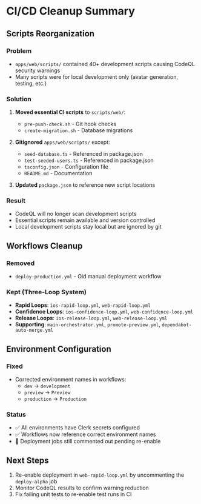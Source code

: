 # CI/CD Cleanup Summary

## Scripts Reorganization

### Problem
- `apps/web/scripts/` contained 40+ development scripts causing CodeQL security warnings
- Many scripts were for local development only (avatar generation, testing, etc.)

### Solution
1. **Moved essential CI scripts** to `scripts/web/`:
   - `pre-push-check.sh` - Git hook checks
   - `create-migration.sh` - Database migrations

2. **Gitignored** `apps/web/scripts/` except:
   - `seed-database.ts` - Referenced in package.json
   - `test-seeded-users.ts` - Referenced in package.json
   - `tsconfig.json` - Configuration file
   - `README.md` - Documentation

3. **Updated** `package.json` to reference new script locations

### Result
- CodeQL will no longer scan development scripts
- Essential scripts remain available and version controlled
- Local development scripts stay local but are ignored by git

## Workflows Cleanup

### Removed
- `deploy-production.yml` - Old manual deployment workflow

### Kept (Three-Loop System)
- **Rapid Loops**: `ios-rapid-loop.yml`, `web-rapid-loop.yml`
- **Confidence Loops**: `ios-confidence-loop.yml`, `web-confidence-loop.yml`
- **Release Loops**: `ios-release-loop.yml`, `web-release-loop.yml`
- **Supporting**: `main-orchestrator.yml`, `promote-preview.yml`, `dependabot-auto-merge.yml`

## Environment Configuration

### Fixed
- Corrected environment names in workflows:
  - `dev` → `development`
  - `preview` → `Preview`
  - `production` → `Production`

### Status
- ✅ All environments have Clerk secrets configured
- ✅ Workflows now reference correct environment names
- 🚧 Deployment jobs still commented out pending re-enable

## Next Steps
1. Re-enable deployment in `web-rapid-loop.yml` by uncommenting the `deploy-alpha` job
2. Monitor CodeQL results to confirm warning reduction
3. Fix failing unit tests to re-enable test runs in CI